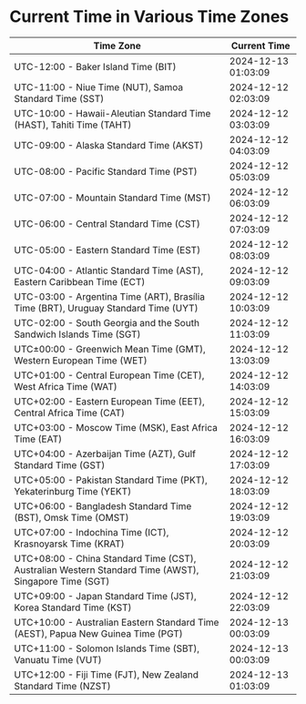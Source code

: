 # Current Time in Various Time Zones

| Time Zone | Current Time |
|-----------|--------------|
| UTC-12:00 - Baker Island Time (BIT) | 2024-12-13 01:03:09 |
| UTC-11:00 - Niue Time (NUT), Samoa Standard Time (SST) | 2024-12-12 02:03:09 |
| UTC-10:00 - Hawaii-Aleutian Standard Time (HAST), Tahiti Time (TAHT) | 2024-12-12 03:03:09 |
| UTC-09:00 - Alaska Standard Time (AKST) | 2024-12-12 04:03:09 |
| UTC-08:00 - Pacific Standard Time (PST) | 2024-12-12 05:03:09 |
| UTC-07:00 - Mountain Standard Time (MST) | 2024-12-12 06:03:09 |
| UTC-06:00 - Central Standard Time (CST) | 2024-12-12 07:03:09 |
| UTC-05:00 - Eastern Standard Time (EST) | 2024-12-12 08:03:09 |
| UTC-04:00 - Atlantic Standard Time (AST), Eastern Caribbean Time (ECT) | 2024-12-12 09:03:09 |
| UTC-03:00 - Argentina Time (ART), Brasília Time (BRT), Uruguay Standard Time (UYT) | 2024-12-12 10:03:09 |
| UTC-02:00 - South Georgia and the South Sandwich Islands Time (SGT) | 2024-12-12 11:03:09 |
| UTC±00:00 - Greenwich Mean Time (GMT), Western European Time (WET) | 2024-12-12 13:03:09 |
| UTC+01:00 - Central European Time (CET), West Africa Time (WAT) | 2024-12-12 14:03:09 |
| UTC+02:00 - Eastern European Time (EET), Central Africa Time (CAT) | 2024-12-12 15:03:09 |
| UTC+03:00 - Moscow Time (MSK), East Africa Time (EAT) | 2024-12-12 16:03:09 |
| UTC+04:00 - Azerbaijan Time (AZT), Gulf Standard Time (GST) | 2024-12-12 17:03:09 |
| UTC+05:00 - Pakistan Standard Time (PKT), Yekaterinburg Time (YEKT) | 2024-12-12 18:03:09 |
| UTC+06:00 - Bangladesh Standard Time (BST), Omsk Time (OMST) | 2024-12-12 19:03:09 |
| UTC+07:00 - Indochina Time (ICT), Krasnoyarsk Time (KRAT) | 2024-12-12 20:03:09 |
| UTC+08:00 - China Standard Time (CST), Australian Western Standard Time (AWST), Singapore Time (SGT) | 2024-12-12 21:03:09 |
| UTC+09:00 - Japan Standard Time (JST), Korea Standard Time (KST) | 2024-12-12 22:03:09 |
| UTC+10:00 - Australian Eastern Standard Time (AEST), Papua New Guinea Time (PGT) | 2024-12-13 00:03:09 |
| UTC+11:00 - Solomon Islands Time (SBT), Vanuatu Time (VUT) | 2024-12-13 00:03:09 |
| UTC+12:00 - Fiji Time (FJT), New Zealand Standard Time (NZST) | 2024-12-13 01:03:09 |
